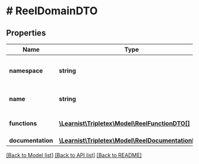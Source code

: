 # # ReelDomainDTO

## Properties

Name | Type | Description | Notes
------------ | ------------- | ------------- | -------------
**namespace** | **string** | The namespace of the domain | [optional]
**name** | **string** | The name of the domain | [optional]
**functions** | [**\Learnist\Tripletex\Model\ReelFunctionDTO[]**](ReelFunctionDTO.md) | The functions of the domain | [optional]
**documentation** | [**\Learnist\Tripletex\Model\ReelDocumentationDTO**](ReelDocumentationDTO.md) |  | [optional]

[[Back to Model list]](../../README.md#models) [[Back to API list]](../../README.md#endpoints) [[Back to README]](../../README.md)
